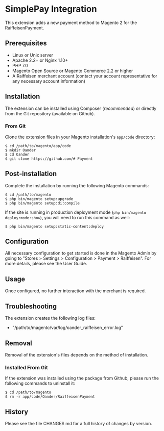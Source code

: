 # SimplePay Integration

This extension adds a new payment method to Magento 2 for the RaiffeisenPayment.

## Prerequisites

* Linux or Unix server
* Apache 2.2+ or Nginx 1.10+
* PHP 7.0
* Magento Open Source or Magento Commerce 2.2 or higher
* A Raiffeisen merchant account (contact your account representative for any necessary account information)

## Installation

The extension can be installed using Composer (_recommended_) or directly from the Git repository (available on Github).

### From Git

Clone the extension files in your Magento installation's `app/code` directory:

    $ cd /path/to/magento/app/code
    $ mkdir Oander
    $ cd Oander
    $ git clone https://github.com/# Payment

## Post-installation

Complete the installation by running the following Magento commands:

    $ cd /path/to/magento
    $ php bin/magento setup:upgrade
    $ php bin/magento setup:di:compile
    
If the site is running in production deployment mode (`php bin/magento deploy:mode:show`), you will need to run this command as well:

    $ php bin/magento setup:static-content:deploy

## Configuration

All necessary configuration to get started is done in the Magento Admin by going to "Stores > Settings > Configuration > Payment > Raiffeisen". For more details, please see the User Guide.

## Usage

Once configured, no further interaction with the merchant is required.

## Troubleshooting

The extension creates the following log files:

* "/path/to/magento/var/log/oander_raiffeisen_error.log"

## Removal

Removal of the extension's files depends on the method of installation.

### Installed From Git

If the extension was installed using the package from Github, please run the following commands to uninstall it:

    $ cd /path/to/magento
    $ rm -r app/code/Oander/RaiffeisenPayment

## History

Please see the file CHANGES.md for a full history of changes by version. 
